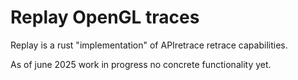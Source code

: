 # **Replay OpenGL traces**
Replay is a rust "implementation" of APIretrace retrace capabilities. 

As of june 2025 work in progress no concrete functionality yet.
